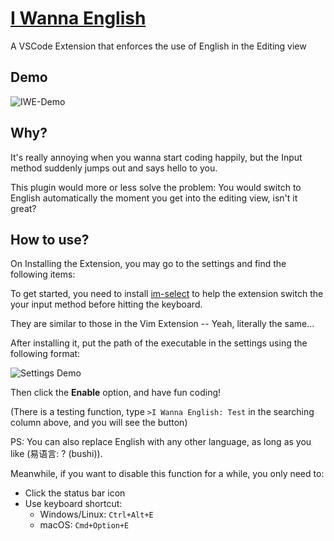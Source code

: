 # [I Wanna English](https://github.com/HNRobert/I-Wanna-English)

  A VSCode Extension that enforces the use of English in the Editing view

## Demo

![IWE-Demo](https://github.com/user-attachments/assets/d30bff5d-755e-4344-a6b6-c1f4e7cc4a8d)

## Why?

It's really annoying when you wanna start coding happily, but the Input method suddenly jumps out and says hello to you.

This plugin would more or less solve the problem: You would switch to English automatically the moment you get into the editing view, isn't it great?

## How to use?

On Installing the Extension, you may go to the settings and find the following items:

To get started, you need to install [im-select](https://github.com/daipeihust/im-select) to help the extension switch the your input method before hitting the keyboard.

They are similar to those in the Vim Extension -- Yeah, literally the same...

After installing it, put the path of the executable in the settings using the following format:

![Settings Demo](https://github.com/user-attachments/assets/d0ab8998-899c-45fc-9b9a-0c4e8c5be698)

Then click the **Enable** option, and have fun coding!

(There is a testing function, type `>I Wanna English: Test` in the searching column above, and you will see the button)

PS: You can also replace English with any other language, as long as you like (易语言: ? (bushi)).

Meanwhile, if you want to disable this function for a while, you only need to:

- Click the status bar icon
- Use keyboard shortcut:
  - Windows/Linux: `Ctrl+Alt+E`
  - macOS: `Cmd+Option+E`
